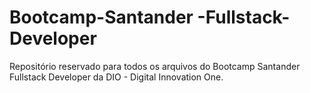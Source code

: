 # Bootcamp-Santander -Fullstack-Developer
Repositório reservado para todos os arquivos do Bootcamp Santander Fullstack Developer da DIO - Digital Innovation One.
